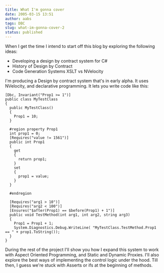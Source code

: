 ```yaml
---
title: What I'm gonna cover
date: 2005-03-15 13:51
author: aabs
tags: DBC
slug: what-im-gonna-cover-2
status: published
---
```


When I get the time I intend to start off this blog by exploring the following ideas:

-   Developing a design by contract system for C\#
-   History of Design by Contract
-   Code Generation Systems XSLT vs NVelocity

I'm producing a Design by contract system that's in early alpha. It uses NVelocity, and declarative programming. It lets you write code like this:

    [Dbc, Invariant("Prop1 >= 1")]
    public class MyTestClass
    {
      public MyTestClass()
      {
        Prop1 = 10;
      }

      #region property Prop1
      int prop1 = 0;
      [Requires("value != 1561")]
      public int Prop1
      {
        get
        {
          return prop1;
        }
        set
        {
          prop1 = value;
        }
      }

      #endregion

      [Requires("arg1 > 10")]
      [Requires("arg2 < 100")]
      [Ensures("$after(Prop1) == $before(Prop1) + 1")]
      public void TestMethod(int arg1, int arg2, string arg3)
      {
        Prop1 = Prop1 + 1;
        System.Diagnostics.Debug.WriteLine( "MyTestClass.TestMethod.Prop1 == " + prop1.ToString());
      }
    }

During the rest of the project I'll show you how I expand this system to work with Aspect Oriented Programming, and Static and Dynamic Proxies. I'll also explore the best ways of implementing the control logic under the hood.
Till then, I guess we're stuck with Asserts or ifs at the beginning of methods.
